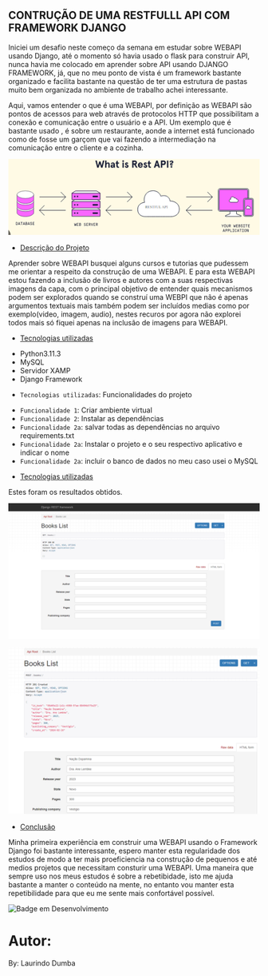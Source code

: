 ## CONTRUÇÃO DE UMA RESTFULLL API COM FRAMEWORK DJANGO
Iniciei um desafio neste começo da semana em estudar sobre WEBAPI usando Django, até o momento só havia usado o flask para construir API, nunca havia me colocado em aprender sobre API usando DJANGO FRAMEWORK, já, que no meu ponto de vista é um framework bastante organizado e facilita bastante na questão de ter uma estrutura de  pastas muito bem organizada no ambiente de trabalho achei interessante. 

Aqui, vamos entender o que é uma WEBAPI, por definição as WEBAPI são  pontos de acessos para web através de protocolos HTTP que possibilitam a conexão e comunicação entre o usuário e a API. 
Um exemplo  que é bastante usado , é sobre um restaurante, aonde a internet está funcionado como de fosse um garçom que vai fazendo a intermediação na comunicação entre o cliente e a cozinha. 

![alt text](image-2.png)


* [Descrição do Projeto](#descrição-do-projeto)

Aprender sobre WEBAPI  busquei alguns cursos e tutorias que pudessem me orientar a respeito da construção de uma WEBAPI. E para esta WEBAPI estou fazendo a inclusão de livros e autores com a suas respectivas imagens da capa, com o principal objetivo de entender quais mecanismos podem ser explorados quando se construí uma WEBPI que não é apenas argumentos textuais mais também podem ser incluídos medias como por exemplo(video, imagem, audio), nestes recuros por agora não explorei todos mais só fiquei apenas na inclusão de imagens para WEBAPI. 


* [Tecnologias utilizadas](#tecnologias-utilizadas)
 - Python3.11.3
 - MySQL
 - Servidor XAMP
 - Django Framework


* `Tecnologias utilizadas`: Funcionalidades do projeto

- `Funcionalidade 1`: Criar ambiente virtual
- `Funcionalidade 2`: Instalar as dependências
- `Funcionalidade 2a`: salvar todas as dependências no arquivo requirements.txt
- `Funcionalidade 2a`: Instalar o projeto e o seu respectivo aplicativo e indicar o nome
- `Funcionalidade 2a`: incluir o banco de dados no meu caso usei o MySQL



* [Tecnologias utilizadas](#tecnologias-utilizadas)

Estes foram os resultados obtidos.

![alt text](image.png)


![alt text](image-1.png)


* [Conclusão](#conclusão)

Minha primeira experiência em construir uma WEBAPI usando o Framework Django foi bastante interessante, espero manter esta regularidade dos estudos de modo a ter mais proeficiencia na construção de pequenos e até medios projetos que necessitam consturir uma WEBAPI. Uma maneira que sempre uso nos meus estudos é sobre a rebetibidade, isto me ajuda bastante a manter o conteúdo na mente, no entanto vou manter esta repetibilidade para que eu me sente mais confortável possível.

![Badge em Desenvolvimento](http://img.shields.io/static/v1?label=STATUS&message=EM%20DESENVOLVIMENTO&color=GREEN&style=for-the-badge)

# Autor:
By: Laurindo Dumba